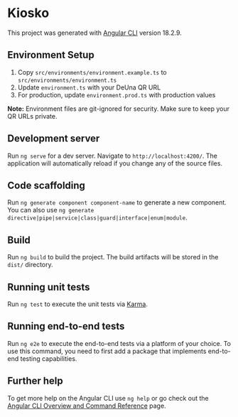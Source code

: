 # Kiosko

This project was generated with [Angular CLI](https://github.com/angular/angular-cli) version 18.2.9.

## Environment Setup

1. Copy `src/environments/environment.example.ts` to `src/environments/environment.ts`
2. Update `environment.ts` with your DeUna QR URL
3. For production, update `environment.prod.ts` with production values

**Note:** Environment files are git-ignored for security. Make sure to keep your QR URLs private.

## Development server

Run `ng serve` for a dev server. Navigate to `http://localhost:4200/`. The application will automatically reload if you change any of the source files.

## Code scaffolding

Run `ng generate component component-name` to generate a new component. You can also use `ng generate directive|pipe|service|class|guard|interface|enum|module`.

## Build

Run `ng build` to build the project. The build artifacts will be stored in the `dist/` directory.

## Running unit tests

Run `ng test` to execute the unit tests via [Karma](https://karma-runner.github.io).

## Running end-to-end tests

Run `ng e2e` to execute the end-to-end tests via a platform of your choice. To use this command, you need to first add a package that implements end-to-end testing capabilities.

## Further help

To get more help on the Angular CLI use `ng help` or go check out the [Angular CLI Overview and Command Reference](https://angular.dev/tools/cli) page.
